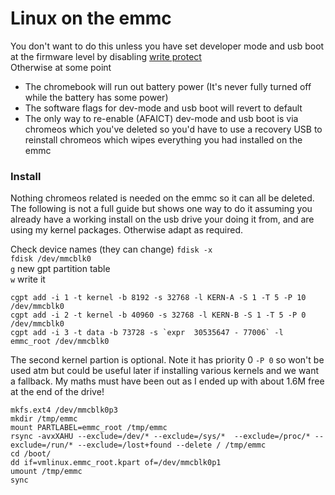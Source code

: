# Linux on the emmc
You don't want to do this unless you have set developer mode and usb boot at the firmware level by disabling [write protect](https://github.com/gripped/XE503C32-arch-linux-kernel/tree/main/write-protect-screw)  
Otherwise at some point
 - The chromebook will run out battery power (It's never fully turned off while the battery has some power)
 - The software flags for dev-mode and usb boot will revert to default
 - The only way to re-enable (AFAICT) dev-mode and usb boot is via chromeos which you've deleted so you'd have to use a recovery USB to reinstall chromeos which wipes everything you had installed on the emmc

### Install
Nothing chromeos related is needed on the emmc so it can all be deleted.  
The following is not a full guide but shows one way to do it assuming you already have a working install on the usb drive your doing it from, and are using my kernel packages. Otherwise adapt as required.

Check device names (they can change)
`fdisk -x`  
`fdisk /dev/mmcblk0`  
`g` new gpt partition table  
`w` write it  
```
cgpt add -i 1 -t kernel -b 8192 -s 32768 -l KERN-A -S 1 -T 5 -P 10 /dev/mmcblk0
cgpt add -i 2 -t kernel -b 40960 -s 32768 -l KERN-B -S 1 -T 5 -P 0 /dev/mmcblk0
cgpt add -i 3 -t data -b 73728 -s `expr  30535647 - 77006` -l emmc_root /dev/mmcblk0
```
The second kernel partion is optional. Note it has priority 0 `-P 0` so won't be used atm but could be useful later if installing various kernels and we want a fallback.
My maths must have been out as I ended up with about 1.6M free at the end of the drive!
```
mkfs.ext4 /dev/mmcblk0p3
mkdir /tmp/emmc
mount PARTLABEL=emmc_root /tmp/emmc
rsync -avxXAHU --exclude=/dev/* --exclude=/sys/*  --exclude=/proc/* --exclude=/run/* --exclude=/lost+found --delete / /tmp/emmc
cd /boot/
dd if=vmlinux.emmc_root.kpart of=/dev/mmcblk0p1
umount /tmp/emmc
sync
```
